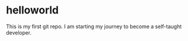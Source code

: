 # helloworld
This is my first git repo.
I am starting my journey to become a self-taught developer.
